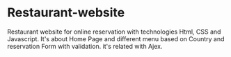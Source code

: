# Restaurant-website

Restaurant website for online reservation with technologies Html, CSS and Javascript.
It's about Home Page and different menu based on Country and reservation Form with validation.
it's related with Ajex.
